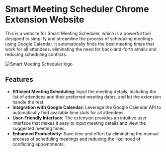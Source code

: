 # Smart Meeting Scheduler Chrome Extension Website

This is a website for Smart Meeting Scheduler, which is a powerful tool designed to simplify and streamline the process of scheduling meetings using Google Calendar. It automatically finds the best meeting times that work for all attendees, eliminating the need for back-and-forth emails and reducing scheduling conflicts.

![Smart Meeting Scheduler logo](smart-meeting-scheduler-logo-128-128.jpg)

## Features

- **Efficient Meeting Scheduling:** Input the meeting details, including the list of attendees and their preferred meeting dates, and let the extension handle the rest.
- **Integration with Google Calendar:** Leverage the Google Calendar API to automatically find available time slots for all attendees.
- **User-Friendly Interface:** The extension provides an intuitive user interface that makes it easy to input meeting details and view the suggested meeting times.
- **Enhanced Productivity:** Save time and effort by eliminating the manual process of scheduling meetings and reducing the likelihood of conflicting appointments.
